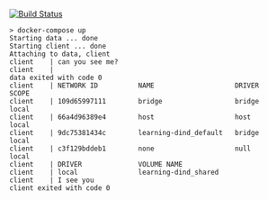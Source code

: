 [![Build Status](https://www.travis-ci.com/ericminio/learning-dind.svg?branch=master)](https://www.travis-ci.com/ericminio/learning-dind)

```
> docker-compose up 
Starting data ... done
Starting client ... done
Attaching to data, client
client    | can you see me?
client    | 
data exited with code 0
client    | NETWORK ID          NAME                    DRIVER              SCOPE
client    | 109d65997111        bridge                  bridge              local
client    | 66a4d96389e4        host                    host                local
client    | 9dc75381434c        learning-dind_default   bridge              local
client    | c3f129bddeb1        none                    null                local
client    | DRIVER              VOLUME NAME
client    | local               learning-dind_shared
client    | I see you
client exited with code 0
```